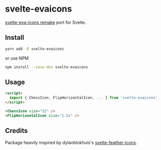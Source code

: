 # svelte-evaicons

[svelte-eva-icons remake](https://github.com/dylanblokhuis/svelte-eva-icons/blob/master/build.js) port for Svelte. 


## Install

```bash
yarn add -D svelte-evaicons
```

or use NPM

```bash
npm install --save-dev svelte-evaicons
```

## Usage

```html
<script>
  import { ChessIcon, FlipHorizontalIcon, ... } from 'svelte-evaicons'
</script>

<ChessIcon size="32" />
<FlipHorizontalIcon size="1.5x" />
```

## Credits
Package heavily inspired by dylanblokhuis's [svelte-feather-icons](https://github.com/dylanblokhuis/svelte-feather-icons).